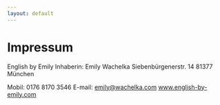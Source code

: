 ```yaml
---
layout: default
---
```


# Impressum

English by Emily
Inhaberin: Emily Wachelka
Siebenbürgenerstr. 14
81377 München

Mobil: 0176 8170 3546
E-mail: emily@wachelka.com
www.english-by-emily.com
